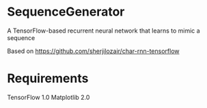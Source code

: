 # SequenceGenerator
A TensorFlow-based recurrent neural network that learns to mimic a sequence

Based on https://github.com/sherjilozair/char-rnn-tensorflow

# Requirements
TensorFlow 1.0
Matplotlib 2.0


